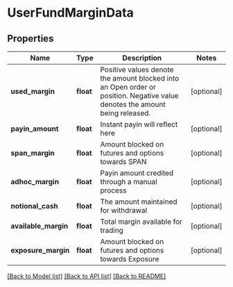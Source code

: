 # UserFundMarginData

## Properties
Name | Type | Description | Notes
------------ | ------------- | ------------- | -------------
**used_margin** | **float** | Positive values denote the amount blocked into an Open order or position.  Negative value denotes the amount being released. | [optional] 
**payin_amount** | **float** | Instant payin will reflect here | [optional] 
**span_margin** | **float** | Amount blocked on futures and options towards SPAN | [optional] 
**adhoc_margin** | **float** | Payin amount credited through a manual process | [optional] 
**notional_cash** | **float** | The amount maintained for withdrawal | [optional] 
**available_margin** | **float** | Total margin available for trading | [optional] 
**exposure_margin** | **float** | Amount blocked on futures and options towards Exposure | [optional] 

[[Back to Model list]](../../README.md#documentation-for-models) [[Back to API list]](../../README.md#documentation-for-api-endpoints) [[Back to README]](../../README.md)

